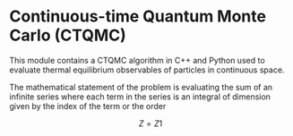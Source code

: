 # Continuous-time Quantum Monte Carlo (CTQMC)

This module contains a CTQMC algorithm in C++ and Python used to evaluate thermal equilibrium observables of particles in continuous space.

The mathematical statement of the problem is evaluating the sum of an infinite series where each term in the series is an integral of dimension given by the index of the term or the order

$$
\begin{equation}
Z = Z1
\end{equation}
$$
